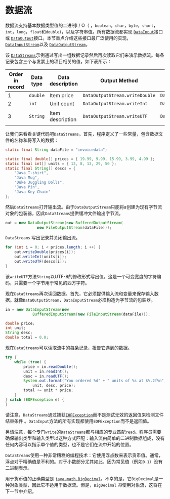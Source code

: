 # 数据流

数据流支持基本数据类型值的二进制I / O（ ，`boolean`，`char`，`byte`，`short`，`int`，`long`，`float`和`double`），以及字符串值。所有数据流都实现 [`DataInput`](https://docs.oracle.com/javase/8/docs/api/java/io/DataInput.html)接口或 [`DataOutput`](https://docs.oracle.com/javase/8/docs/api/java/io/DataOutput.html)接口。本节重点介绍这些接口最广泛使用的实现， [`DataInputStream`](https://docs.oracle.com/javase/8/docs/api/java/io/DataInputStream.html)以及 [`DataOutputStream`](https://docs.oracle.com/javase/8/docs/api/java/io/DataOutputStream.html)。

该 [`DataStreams`](examples/DataStreams.java)示例通过写出一组数据记录然后再次读取它们来演示数据流。每条记录包含三个与发票上的项目相关的值，如下表所示：

| Order in record | Data type | Data description | Output Method                  | Input Method                 | Sample Value     |
| --------------- | --------- | ---------------- | ------------------------------ | ---------------------------- | ---------------- |
| 1               | `double`  | Item price       | `DataOutputStream.writeDouble` | `DataInputStream.readDouble` | `19.99`          |
| 2               | `int`     | Unit count       | `DataOutputStream.writeInt`    | `DataInputStream.readInt`    | `12`             |
| 3               | `String`  | Item description | `DataOutputStream.writeUTF`    | `DataInputStream.readUTF`    | `"Java T-Shirt"` |

让我们来看看关键代码吧`DataStreams`。首先，程序定义了一些常量，包含数据文件的名称和将写入的数据：

```java
static final String dataFile = "invoicedata";

static final double[] prices = { 19.99, 9.99, 15.99, 3.99, 4.99 };
static final int[] units = { 12, 8, 13, 29, 50 };
static final String[] descs = {
    "Java T-shirt",
    "Java Mug",
    "Duke Juggling Dolls",
    "Java Pin",
    "Java Key Chain"
};
```

然后`DataStreams`打开输出流。由于`DataOutputStream`只能将a创建为现有字节流对象的包装器，因此`DataStreams`提供缓冲文件输出字节流。

```java
out = new DataOutputStream(new BufferedOutputStream(
              new FileOutputStream(dataFile)));
```

`DataStreams` 写出记录并关闭输出流。

```java
for (int i = 0; i < prices.length; i ++) {
    out.writeDouble(prices[i]);
    out.writeInt(units[i]);
    out.writeUTF(descs[i]);
}
```

该`writeUTF`方法`String`以UTF-8的修改形式写出值。这是一个可变宽度的字符编码，只需要一个字节用于常见的西方字符。

现在`DataStreams`再次读回数据。首先，它必须提供输入流和变量来保存输入数据。就像`DataOutputStream`，`DataInputStream`必须构造为字节流的包装器。

```java
in = new DataInputStream(new
            BufferedInputStream(new FileInputStream(dataFile)));

double price;
int unit;
String desc;
double total = 0.0;
```

现在`DataStreams`可以读取流中的每条记录，报告它遇到的数据。

```java
try {
    while (true) {
        price = in.readDouble();
        unit = in.readInt();
        desc = in.readUTF();
        System.out.format("You ordered %d" + " units of %s at $%.2f%n",
            unit, desc, price);
        total += unit * price;
    }
} catch (EOFException e) {
}
```

请注意，`DataStreams`通过捕获[`EOFException`](https://docs.oracle.com/javase/8/docs/api/java/io/EOFException.html)而不是测试无效的返回值来检测文件结束条件 。`DataInput`方法的所有实现都使用`EOFException`而不是返回值。

另请注意，每个专门`write`的`DataStreams`都与相应的专业匹配`read`。程序员需要确保输出类型和输入类型以这种方式匹配：输入流由简单的二进制数据组成，没有任何内容可以指示单个值的类型，也不是它们在流中开始的位置。

`DataStreams`使用一种非常糟糕的编程技术：它使用浮点数来表示货币值。通常，浮点对于精确值是不利的。对于小数部分尤其如此，因为常见值（例如`0.1`）没有二进制表示。

用于货币值的正确类型是 [`java.math.BigDecimal`](https://docs.oracle.com/javase/8/docs/api/java/math/BigDecimal.html)。不幸的是，它`BigDecimal`是一种对象类型，因此它不适用于数据流。但是，`BigDecimal` *将*使用对象流，这将在下一节中介绍。